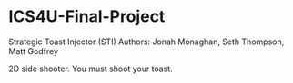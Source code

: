 # ICS4U-Final-Project
Strategic Toast Injector (STI)
Authors: Jonah Monaghan, Seth Thompson, Matt Godfrey

2D side shooter. You must shoot your toast.
